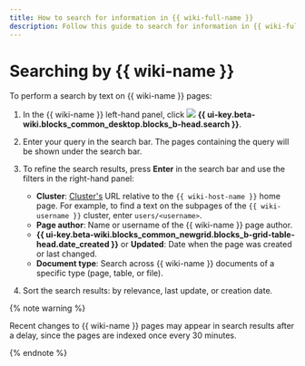 ```yaml
---
title: How to search for information in {{ wiki-full-name }}
description: Follow this guide to search for information in {{ wiki-full-name }}.
---
```


# Searching by {{ wiki-name }}

To perform a search by text on {{ wiki-name }} pages:

1. In the {{ wiki-name }} left-hand panel, click ![](../_assets/wiki/svg/search.svg) **{{ ui-key.beta-wiki.blocks_common_desktop.blocks_b-head.search }}**.

1. Enter your query in the search bar. The pages containing the query will be shown under the search bar.


1. To refine the search results, press **Enter** in the search bar and use the filters in the right-hand panel:

   - **Cluster**: [Cluster's](structure.md#clusters) URL relative to the `{{ wiki-host-name }}` home page. For example, to find a text on the subpages of the `{{ wiki-username }}` cluster, enter `users/<username>`.
   - **Page author**: Name or username of the {{ wiki-name }} page author.
   - **{{ ui-key.beta-wiki.blocks_common_newgrid.blocks_b-grid-table-head.date_created }}** or **Updated**: Date when the page was created or last changed.
   - **Document type**: Search across {{ wiki-name }} documents of a specific type (page, table, or file).
   

1. Sort the search results: by relevance, last update, or creation date.



{% note warning %}

Recent changes to {{ wiki-name }} pages may appear in search results after a delay, since the pages are indexed once every 30 minutes.

{% endnote %}